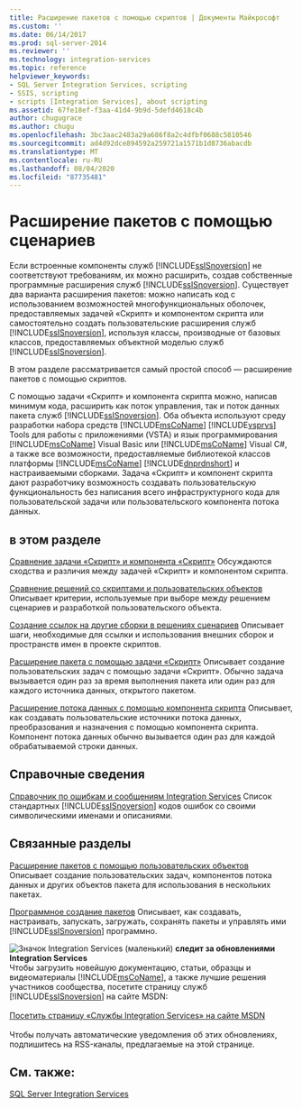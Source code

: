 ```yaml
---
title: Расширение пакетов с помощью скриптов | Документы Майкрософт
ms.custom: ''
ms.date: 06/14/2017
ms.prod: sql-server-2014
ms.reviewer: ''
ms.technology: integration-services
ms.topic: reference
helpviewer_keywords:
- SQL Server Integration Services, scripting
- SSIS, scripting
- scripts [Integration Services], about scripting
ms.assetid: 67fe18ef-f3aa-41d4-9b9d-5defd4618c4b
author: chugugrace
ms.author: chugu
ms.openlocfilehash: 3bc3aac2483a29a686f8a2c4dfbf0688c5810546
ms.sourcegitcommit: ad4d92dce894592a259721a1571b1d8736abacdb
ms.translationtype: MT
ms.contentlocale: ru-RU
ms.lasthandoff: 08/04/2020
ms.locfileid: "87735481"
---
```

# <a name="extending-packages-with-scripting"></a>Расширение пакетов с помощью сценариев
  Если встроенные компоненты служб [!INCLUDE[ssISnoversion](../../includes/ssisnoversion-md.md)] не соответствуют требованиям, их можно расширить, создав собственные программные расширения служб [!INCLUDE[ssISnoversion](../../includes/ssisnoversion-md.md)]. Существует два варианта расширения пакетов: можно написать код с использованием возможностей многофункциональных оболочек, предоставляемых задачей «Скрипт» и компонентом скрипта или самостоятельно создать пользовательские расширения служб [!INCLUDE[ssISnoversion](../../includes/ssisnoversion-md.md)], используя классы, производные от базовых классов, предоставляемых объектной моделью служб [!INCLUDE[ssISnoversion](../../includes/ssisnoversion-md.md)].

 В этом разделе рассматривается самый простой способ — расширение пакетов с помощью скриптов.

 С помощью задачи «Скрипт» и компонента скрипта можно, написав минимум кода, расширить как поток управления, так и поток данных пакета служб [!INCLUDE[ssISnoversion](../../includes/ssisnoversion-md.md)]. Оба объекта используют среду разработки набора средств [!INCLUDE[msCoName](../../includes/msconame-md.md)] [!INCLUDE[vsprvs](../../includes/vsprvs-md.md)] Tools для работы с приложениями (VSTA) и язык программирования [!INCLUDE[msCoName](../../includes/msconame-md.md)] Visual Basic или [!INCLUDE[msCoName](../../includes/msconame-md.md)] Visual С#, а также все возможности, предоставляемые библиотекой классов платформы [!INCLUDE[msCoName](../../includes/msconame-md.md)] [!INCLUDE[dnprdnshort](../../includes/dnprdnshort-md.md)] и настраиваемыми сборками. Задача «Скрипт» и компонент скрипта дают разработчику возможность создавать пользовательскую функциональность без написания всего инфраструктурного кода для пользовательской задачи или пользовательского компонента потока данных.

## <a name="in-this-section"></a>в этом разделе
 [Сравнение задачи «Скрипт» и компонента «Скрипт»](../extending-packages-scripting/comparing-the-script-task-and-the-script-component.md) Обсуждаются сходства и различия между задачей «Скрипт» и компонентом скрипта.

 [Сравнение решений со скриптами и пользовательских объектов](comparing-scripting-solutions-and-custom-objects.md) Описывает критерии, используемые при выборе между решением сценариев и разработкой пользовательского объекта.

 [Создание ссылок на другие сборки в решениях сценариев](referencing-other-assemblies-in-scripting-solutions.md) Описывает шаги, необходимые для ссылки и использования внешних сборок и пространств имен в проекте скриптов.

 [Расширение пакета с помощью задачи «Скрипт»](../extending-packages-scripting/task/extending-the-package-with-the-script-task.md) Описывает создание пользовательских задач с помощью задачи «Скрипт». Обычно задача вызывается один раз за время выполнения пакета или один раз для каждого источника данных, открытого пакетом.

 [Расширение потока данных с помощью компонента скрипта](data-flow-script-component/extending-the-data-flow-with-the-script-component.md) Описывает, как создавать пользовательские источники потока данных, преобразования и назначения с помощью компонента скрипта. Компонент потока данных обычно вызывается один раз для каждой обрабатываемой строки данных.

## <a name="reference"></a>Справочные сведения
 [Справочник по ошибкам и сообщениям Integration Services](../integration-services-error-and-message-reference.md) Список стандартных [!INCLUDE[ssISnoversion](../../includes/ssisnoversion-md.md)] кодов ошибок со своими символическими именами и описаниями.

## <a name="related-sections"></a>Связанные разделы
 [Расширение пакетов с помощью пользовательских объектов](../extending-packages-custom-objects/extending-packages-with-custom-objects.md) Описывает создание пользовательских задач, компонентов потока данных и других объектов пакета для использования в нескольких пакетах.

 [Программное создание пакетов](../building-packages-programmatically/building-packages-programmatically.md) Описывает, как создавать, настраивать, запускать, загружать, сохранять пакеты и управлять ими [!INCLUDE[ssISnoversion](../../includes/ssisnoversion-md.md)] программно.

![Значок Integration Services (маленький)](../media/dts-16.gif "Значок служб Integration Services (маленький)")  **следит за обновлениями Integration Services**<br /> Чтобы загрузить новейшую документацию, статьи, образцы и видеоматериалы [!INCLUDE[msCoName](../../includes/msconame-md.md)], а также лучшие решения участников сообщества, посетите страницу служб [!INCLUDE[ssISnoversion](../../includes/ssisnoversion-md.md)] на сайте MSDN:<br /><br /> [Посетить страницу «Службы Integration Services» на сайте MSDN](https://go.microsoft.com/fwlink/?LinkId=136655)<br /><br /> Чтобы получать автоматические уведомления об этих обновлениях, подпишитесь на RSS-каналы, предлагаемые на этой странице.

## <a name="see-also"></a>См. также:
 [SQL Server Integration Services](../sql-server-integration-services.md)


